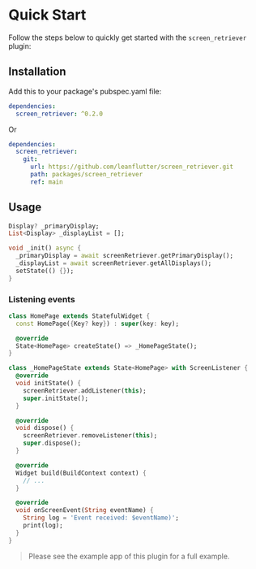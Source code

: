 # Quick Start

Follow the steps below to quickly get started with the `screen_retriever` plugin:

## Installation

Add this to your package's pubspec.yaml file:

```yaml
dependencies:
  screen_retriever: ^0.2.0
```

Or

```yaml
dependencies:
  screen_retriever:
    git:
      url: https://github.com/leanflutter/screen_retriever.git
      path: packages/screen_retriever
      ref: main
```

## Usage

```dart
Display? _primaryDisplay;
List<Display> _displayList = [];

void _init() async {
  _primaryDisplay = await screenRetriever.getPrimaryDisplay();
  _displayList = await screenRetriever.getAllDisplays();
  setState(() {});
}
```

### Listening events

```dart
class HomePage extends StatefulWidget {
  const HomePage({Key? key}) : super(key: key);

  @override
  State<HomePage> createState() => _HomePageState();
}

class _HomePageState extends State<HomePage> with ScreenListener {
  @override
  void initState() {
    screenRetriever.addListener(this);
    super.initState();
  }

  @override
  void dispose() {
    screenRetriever.removeListener(this);
    super.dispose();
  }

  @override
  Widget build(BuildContext context) {
    // ...
  }

  @override
  void onScreenEvent(String eventName) {
    String log = 'Event received: $eventName)';
    print(log);
  }
}
```

> Please see the example app of this plugin for a full example.

